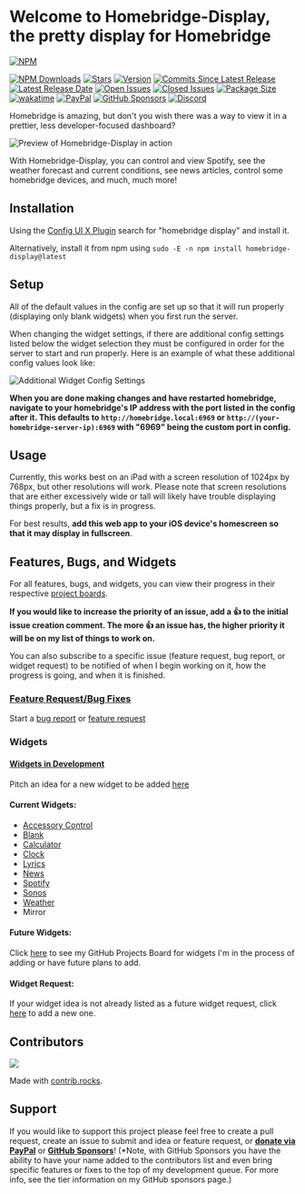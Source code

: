 # Welcome to Homebridge-Display, the pretty display for Homebridge

[![NPM](https://nodei.co/npm/homebridge-display.png?compact=true)](https://nodei.co/npm/homebridge-display/)

[![NPM Downloads](https://img.shields.io/npm/dt/homebridge-display)](https://www.npmjs.com/package/homebridge-display)
[![Stars](https://img.shields.io/github/stars/EricAndrechek/homebridge-display)](https://github.com/EricAndrechek/homebridge-display/stargazers)
[![Version](https://img.shields.io/github/v/release/EricAndrechek/homebridge-display)](https://github.com/EricAndrechek/homebridge-display/releases/latest)
[![Commits Since Latest Release](https://img.shields.io/github/commits-since/EricAndrechek/homebridge-display/latest)](https://github.com/EricAndrechek/homebridge-display/commits/master)
[![Latest Release Date](https://img.shields.io/github/release-date/EricAndrechek/homebridge-display)](https://github.com/EricAndrechek/homebridge-display/releases/latest)
[![Open Issues](https://img.shields.io/github/issues-raw/EricAndrechek/homebridge-display)](https://github.com/EricAndrechek/homebridge-display/issues?q=is%3Aopen+is%3Aissue)
[![Closed Issues](https://img.shields.io/github/issues-closed-raw/EricAndrechek/homebridge-display)](https://github.com/EricAndrechek/homebridge-display/issues?q=is%3Aissue+is%3Aclosed)
[![Package Size](https://img.shields.io/bundlephobia/min/homebridge-display)](https://bundlephobia.com/result?p=homebridge-display)
[![wakatime](https://wakatime.com/badge/github/EricAndrechek/homebridge-display.svg)](https://wakatime.com/badge/github/EricAndrechek/homebridge-display)
[![PayPal](https://img.shields.io/badge/PayPal-Donate-green)](https://paypal.me/AndrechekEric)
[![GitHub Sponsors](https://img.shields.io/badge/GitHub%20Sponsors-Donate-green)](https://github.com/sponsors/EricAndrechek)
[![Discord](https://img.shields.io/discord/432663330281226270)](https://discord.gg/6u3uvj5)

Homebridge is amazing, but don't you wish there was a way to view it in a prettier, less developer-focused dashboard?

![Preview of Homebridge-Display in action](https://i.postimg.cc/DzgvPyNr/demo.jpg)

With Homebridge-Display, you can control and view Spotify, see the weather forecast and current conditions, see news articles, control some homebridge devices, and much, much more!

## Installation

Using the [Config UI X Plugin](https://github.com/oznu/homebridge-config-ui-x#readme) search for "homebridge display" and install it.

Alternatively, install it from npm using `sudo -E -n npm install homebridge-display@latest`

## Setup

All of the default values in the config are set up so that it will run properly (displaying only blank widgets) when you first run the server.

When changing the widget settings, if there are additional config settings listed below the widget selection they must be configured in order for the server to start and run properly. Here is an example of what these additional config values look like:

![Additional Widget Config Settings](https://i.postimg.cc/gcDg9qmp/image.png)

**When you are done making changes and have restarted homebridge, navigate to your homebridge's IP address with the port listed in the config after it. This defaults to `http://homebridge.local:6969` or `http://(your-homebridge-server-ip):6969` with "6969" being the custom port in config.**

## Usage

Currently, this works best on an iPad with a screen resolution of 1024px by 768px, but other resolutions will work. Please note that screen resolutions that are either excessively wide or tall will likely have trouble displaying things properly, but a fix is in progress.

For best results, **add this web app to your iOS device's homescreen so that it may display in fullscreen**.

## Features, Bugs, and Widgets

For all features, bugs, and widgets, you can view their progress in their respective [project boards](https://github.com/EricAndrechek/homebridge-display/projects).

**If you would like to increase the priority of an issue, add a 👍 to the initial issue creation comment. The more 👍 an issue has, the higher priority it will be on my list of things to work on.**

You can also subscribe to a specific issue (feature request, bug report, or widget request) to be notified of when I begin working on it, how the progress is going, and when it is finished.

### [Feature Request/Bug Fixes](https://github.com/EricAndrechek/homebridge-display/projects/1)

Start a [bug report](https://github.com/EricAndrechek/homebridge-display/issues/new?assignees=&labels=bug&template=bug_report.md&title=) or [feature request](https://github.com/EricAndrechek/homebridge-display/issues/new?assignees=&labels=&template=feature-request.md&title=)

### Widgets

#### [Widgets in Development](https://github.com/EricAndrechek/homebridge-display/projects/2)

Pitch an idea for a new widget to be added [here](https://github.com/EricAndrechek/homebridge-display/issues/new?assignees=&labels=widget+request&template=widget-request.md&title=)

#### Current Widgets:

- [Accessory Control](https://github.com/EricAndrechek/homebridge-display/wiki/Accessory-Control)
- [Blank](https://github.com/EricAndrechek/homebridge-display/wiki/Blank)
- [Calculator](https://github.com/EricAndrechek/homebridge-display/wiki/Calculator)
- [Clock](https://github.com/EricAndrechek/homebridge-display/wiki/Clock)
- [Lyrics](https://github.com/EricAndrechek/homebridge-display/wiki/Lyrics)
- [News](https://github.com/EricAndrechek/homebridge-display/wiki/News)
- [Spotify](https://github.com/EricAndrechek/homebridge-display/wiki/Spotify)
- [Sonos](https://github.com/EricAndrechek/homebridge-display/wiki/Sonos)
- [Weather](https://github.com/EricAndrechek/homebridge-display/wiki/Weather)
- Mirror

#### Future Widgets:

Click [here](https://github.com/EricAndrechek/homebridge-display/projects/2) to see my GitHub Projects Board for widgets I'm in the process of adding or have future plans to add.

#### Widget Request:

If your widget idea is not already listed as a future widget request, click [here](https://github.com/EricAndrechek/homebridge-display/issues/new?assignees=&labels=widget+request&template=widget-request.md&title=) to add a new one.

## Contributors

<a href="https://github.com/EricAndrechek/Homebridge-Display/graphs/contributors">
  <img src="https://contrib.rocks/image?repo=EricAndrechek/Homebridge-Display" />
</a>

Made with [contrib.rocks](https://contrib.rocks).

## Support

If you would like to support this project please feel free to create a pull request, create an issue to submit and idea or feature request, or **[donate via PayPal](https://paypal.me/AndrechekEric)** or **[GitHub Sponsors](https://github.com/sponsors/EricAndrechek)**! (\*Note, with GitHub Sponsors you have the ability to have your name added to the contributors list and even bring specific features or fixes to the top of my development queue. For more info, see the tier information on my GitHub sponsors page.)
